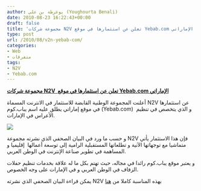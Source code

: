 ```yaml
---
author: يوغرطة بن علي (Youghourta Benali)
date: 2010-08-23 16:22:43+00:00
draft: false
title: 'مجموعة شركات N2V تعلن عن استثمارها في موقع Yebab.com الإماراتي '
type: post
url: /2010/08/v2n-yebab-com/
categories:
- Web
- متفرقات
tags:
- N2V
- Yebab.com
---
```


**[مجموعة شركات N2V  تعلن عن استثمارها في موقع Yebab.com الإماراتي](http://www.it-scoop.com/2010/08/v2n-yebab-com/)**




أعلنت المجموعة الوطنية القابضة للاستثمار في الانترنت المسماة N2V عن استثمارها في موقع إماراتي يطلق عليه اسم يباب.كوم (Yebab.com)  و الذي يتخصص في تنظيم الأعراس في الإمارات.




[![](http://www.yebab.com/blog/wp-content/uploads/2010/08/N2V-Yebab.JPG)
](http://www.it-scoop.com/2010/08/v2n-yebab-com/)


و حسب ما ورد في البيان الصحفي الذي نشرته مجموعة N2V فإن هذا الاستثمار يأتي متماشيا مع توجهاتها الآنية و تطلعاتها المستقبلية الرامية إلى توسعة أعمالها  إقليميا و المساهمة في تطوير صناعة الإنترنت في الوطن العربي.

و يعتبر موقع يباب.كوم رائدا في مجاله، حيث تهتم بكل ما له علاقة بخدمات تنظيم حفلات الزفاف في الوطن العربي و في الإمارات على وجه الخصوص.

يمكن قراءة البيان الصحفي الذي نشرته N2V بهذه المناسبة كاملا من [هنا](http://www.yebab.com/blog/?p=1593)
